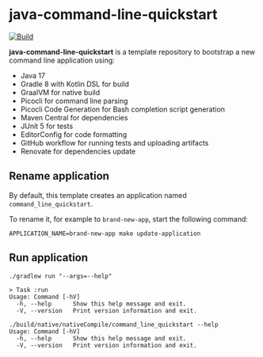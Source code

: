 # java-command-line-quickstart

[![Build](https://github.com/grumpyf0x48/java-command-line-quickstart/actions/workflows/gradle.yml/badge.svg)](https://github.com/grumpyf0x48/java-command-line-quickstart/actions/workflows/gradle.yml)

**java-command-line-quickstart** is a template repository to bootstrap a new command line application using:

- Java 17
- Gradle 8 with Kotlin DSL for build
- GraalVM for native build
- Picocli for command line parsing
- Picocli Code Generation for Bash completion script generation
- Maven Central for dependencies
- JUnit 5 for tests
- EditorConfig for code formatting
- GitHub workflow for running tests and uploading artifacts
- Renovate for dependencies update

## Rename application

By default, this template creates an application named `command_line_quickstart`.

To rename it, for example to `brand-new-app`, start the following command:

```shell
APPLICATION_NAME=brand-new-app make update-application
```

## Run application

```shell
./gradlew run "--args=--help"

> Task :run
Usage: Command [-hV]
  -h, --help      Show this help message and exit.
  -V, --version   Print version information and exit.
```

```shell
./build/native/nativeCompile/command_line_quickstart --help
Usage: Command [-hV]
  -h, --help      Show this help message and exit.
  -V, --version   Print version information and exit.
```
